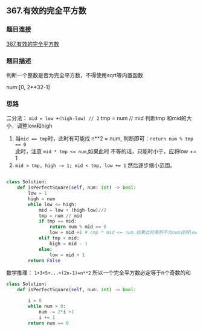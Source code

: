 ## 367.有效的完全平方数

### 题目连接

[367.有效的完全平方数](https://leetcode-cn.com/problems/valid-perfect-square/)

### 题目描述

判断一个整数是否为完全平方数，不得使用sqrt等内置函数

num:[0, 2**32-1]


### 思路

二分法：
`mid = low +(high-low) // 2`
tmp = num // mid
判断tmp 和mid的大小，调整low和high
1. 当`mid == tmp`时，此时有可能找 n**2 = num, 判断即可：`return num % tmp == 0`  
   此时，注意 `mid * tmp <= num`,如果此时 不等的话，只能时小于，应将low += 1
2.  `mid > tmp, high -= 1; mid < tmp, low += 1`
然后逐步缩小范围。
```python

class Solution:
    def isPerfectSquare(self, num: int) -> bool:
        low = 1
        high = num
        while low <= high:
            mid = low + (high-low)//2
            tmp = num // mid
            if tmp == mid:
                return num % mid == 0
                low = mid +1 # rmp * mid <= num.如果此时乘积不为num说明low值太小
            elif tmp < mid:
                high = mid - 1
            else:
                low = mid + 1
        return False
```


数学推理：
`1+3+5+...+(2n-1)=n**2`
所以一个完全平方数必定等于n个奇数的和

```python
class Solution:
    def isPerfectSquare(self, num: int) -> bool:

        i = 0
        while num > 0:
            num -= 2*i +1
            i += 1
        return num == 0
                
```
